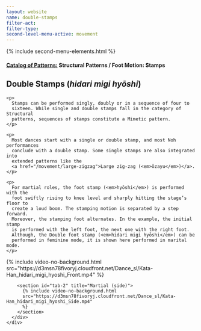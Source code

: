 ```yaml
---
layout: website
name: double-stamps
filter-act:
filter-type:
second-level-menu-active: movement
---
```


{% include second-menu-elements.html %}

<main class="page-content">
  <div class="text-container">
    <h4>
      <a href="/movement/">Catalog of Patterns:</a> Structural Patterns / Foot
      Motion: Stamps
    </h4>
    <h2>Double Stamps (<em>hidari migi hyōshi</em>)</h2>

    <p>
      Stamps can be performed singly, doubly or in a sequence of four to
      sixteen. While single and double stamps fall in the category of Structural
      patterns, sequences of stamps constitute a Mimetic pattern.
    </p>

    <p>
      Most dances start with a single or double stamp, and most Noh performances
      conclude with a double stamp. Some single stamps are also integrated into
      extended patterns like the
      <a href="/movement/large-zigzag">Large zig-zag (<em>ōzayu</em>)</a>.
    </p>

    <p>
      For martial roles, the foot stamp (<em>hyōshi</em>) is performed with the
      foot swiftly rising to knee level and sharply hitting the stage’s floor to
      create a loud boom. The stamping motion is separated by a step forward.
      Moreover, the stamping foot alternates. In the example, the initial stamp
      is performed with the left foot, the next one with the right foot.
      Although, the Double foot stamp (<em>hidari migi hyōshi</em>) can be
      performed in feminine mode, it is shown here performed in marital mode.
    </p>
  </div>

  <div class="tabs-container">
    <div class="tabs-container__links">
      <div class="wrapper">
        <div id="tabs"></div>
      </div>
    </div>
    <div class="tabs-container__content">
      <div class="wrapper">
        <section id="tab-1" title="Martial (front)">
          {% include video-no-background.html
          src="https://d3msn78fivoryj.cloudfront.net/Dance_sl/Kata-Han_hidari_migi_hyoshi_Front.mp4"
          %}
        </section>

        <section id="tab-2" title="Martial (side)">
          {% include video-no-background.html
          src="https://d3msn78fivoryj.cloudfront.net/Dance_sl/Kata-Han_hidari_migi_hyoshi_Side.mp4"
          %}
        </section>
      </div>
    </div>
  </div>
</main>
